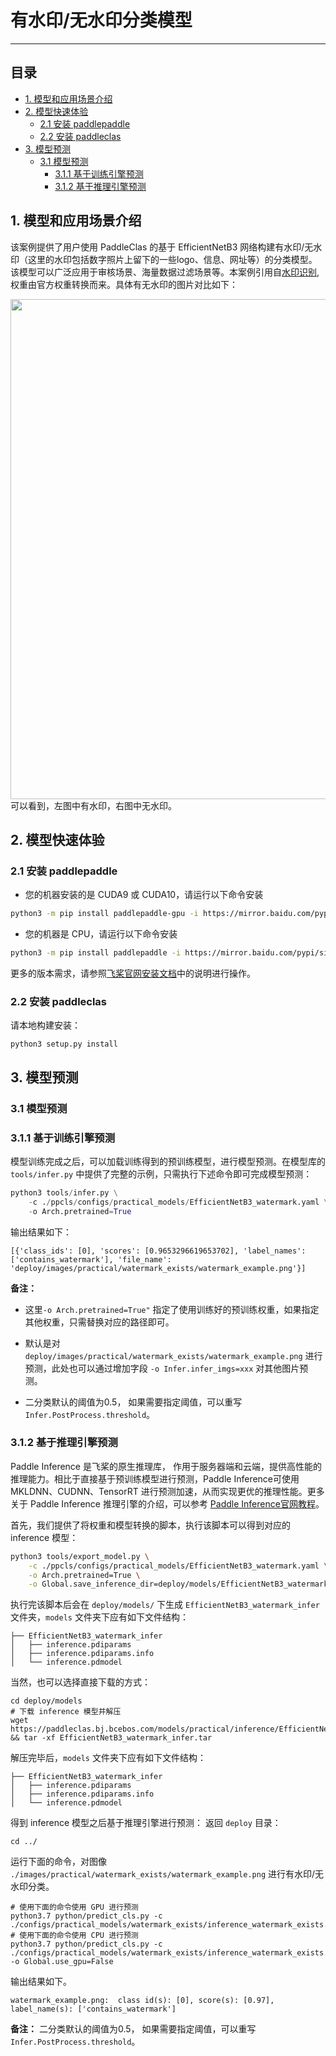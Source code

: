 # 有水印/无水印分类模型

------


## 目录

- [1. 模型和应用场景介绍](#1)
- [2. 模型快速体验](#2)
    - [2.1 安装 paddlepaddle](#2.1)
    - [2.2 安装 paddleclas](#2.2)
- [3. 模型预测](#3)
    - [3.1 模型预测](#3.1)
      - [3.1.1 基于训练引擎预测](#3.1.1)
      - [3.1.2 基于推理引擎预测](#3.1.2)


<a name="1"></a>

## 1. 模型和应用场景介绍

该案例提供了用户使用 PaddleClas 的基于 EfficientNetB3 网络构建有水印/无水印（这里的水印包括数字照片上留下的一些logo、信息、网址等）的分类模型。该模型可以广泛应用于审核场景、海量数据过滤场景等。本案例引用自[水印识别](https://github.com/LAION-AI/LAION-5B-WatermarkDetection),权重由官方权重转换而来。具体有无水印的图片对比如下：
<center><img src='https://user-images.githubusercontent.com/94225063/212879681-f115d6f8-85c8-4cda-a07e-5f5b00d8236a.jpeg' width=800></center>
可以看到，左图中有水印，右图中无水印。

<a name="2"></a>

## 2. 模型快速体验

<a name="2.1"></a>  

### 2.1 安装 paddlepaddle

- 您的机器安装的是 CUDA9 或 CUDA10，请运行以下命令安装

```bash
python3 -m pip install paddlepaddle-gpu -i https://mirror.baidu.com/pypi/simple
```

- 您的机器是 CPU，请运行以下命令安装

```bash
python3 -m pip install paddlepaddle -i https://mirror.baidu.com/pypi/simple
```

更多的版本需求，请参照[飞桨官网安装文档](https://www.paddlepaddle.org.cn/install/quick)中的说明进行操作。

<a name="2.2"></a>

### 2.2 安装 paddleclas

请本地构建安装：

```  
python3 setup.py install
```

<a name="3"></a>

## 3. 模型预测

<a name="3.1"></a>

### 3.1 模型预测

<a name="3.1.1"></a>

### 3.1.1 基于训练引擎预测

模型训练完成之后，可以加载训练得到的预训练模型，进行模型预测。在模型库的 `tools/infer.py` 中提供了完整的示例，只需执行下述命令即可完成模型预测：

```python
python3 tools/infer.py \
    -c ./ppcls/configs/practical_models/EfficientNetB3_watermark.yaml \
    -o Arch.pretrained=True
```

输出结果如下：

```
[{'class_ids': [0], 'scores': [0.9653296619653702], 'label_names': ['contains_watermark'], 'file_name': 'deploy/images/practical/watermark_exists/watermark_example.png'}]
```

**备注：**

* 这里`-o Arch.pretrained=True"` 指定了使用训练好的预训练权重，如果指定其他权重，只需替换对应的路径即可。

* 默认是对 `deploy/images/practical/watermark_exists/watermark_example.png` 进行预测，此处也可以通过增加字段 `-o Infer.infer_imgs=xxx` 对其他图片预测。

* 二分类默认的阈值为0.5， 如果需要指定阈值，可以重写 `Infer.PostProcess.threshold`。

<a name="3.1.2"></a>

### 3.1.2 基于推理引擎预测

Paddle Inference 是飞桨的原生推理库， 作用于服务器端和云端，提供高性能的推理能力。相比于直接基于预训练模型进行预测，Paddle Inference可使用 MKLDNN、CUDNN、TensorRT 进行预测加速，从而实现更优的推理性能。更多关于 Paddle Inference 推理引擎的介绍，可以参考 [Paddle Inference官网教程](https://www.paddlepaddle.org.cn/documentation/docs/zh/guides/infer/inference/inference_cn.html)。

首先，我们提供了将权重和模型转换的脚本，执行该脚本可以得到对应的 inference 模型：

```bash
python3 tools/export_model.py \
    -c ./ppcls/configs/practical_models/EfficientNetB3_watermark.yaml \
    -o Arch.pretrained=True \
    -o Global.save_inference_dir=deploy/models/EfficientNetB3_watermark_infer
```
执行完该脚本后会在 `deploy/models/` 下生成 `EfficientNetB3_watermark_infer` 文件夹，`models` 文件夹下应有如下文件结构：

```
├── EfficientNetB3_watermark_infer
│   ├── inference.pdiparams
│   ├── inference.pdiparams.info
│   └── inference.pdmodel
```

当然，也可以选择直接下载的方式：

```
cd deploy/models
# 下载 inference 模型并解压
wget https://paddleclas.bj.bcebos.com/models/practical/inference/EfficientNetB3_watermark_infer.tar && tar -xf EfficientNetB3_watermark_infer.tar
```
解压完毕后，`models` 文件夹下应有如下文件结构：

```
├── EfficientNetB3_watermark_infer
│   ├── inference.pdiparams
│   ├── inference.pdiparams.info
│   └── inference.pdmodel
```

得到 inference 模型之后基于推理引擎进行预测：
返回 `deploy` 目录：

```
cd ../
```

运行下面的命令，对图像 `./images/practical/watermark_exists/watermark_example.png` 进行有水印/无水印分类。

```shell
# 使用下面的命令使用 GPU 进行预测
python3.7 python/predict_cls.py -c ./configs/practical_models/watermark_exists/inference_watermark_exists.yaml
# 使用下面的命令使用 CPU 进行预测
python3.7 python/predict_cls.py -c ./configs/practical_models/watermark_exists/inference_watermark_exists.yaml -o Global.use_gpu=False
```

输出结果如下。

```
watermark_example.png:	class id(s): [0], score(s): [0.97], label_name(s): ['contains_watermark']
```

**备注：** 二分类默认的阈值为0.5， 如果需要指定阈值，可以重写 `Infer.PostProcess.threshold`。
